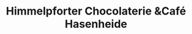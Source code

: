 ---
title: "Himmelpforter Chocolaterie &Café Hasenheide"
url: /fuerstenberg-havel/himmelpforter-chocolaterie-undcafe-hasenheide/
shop: Konditorei
---